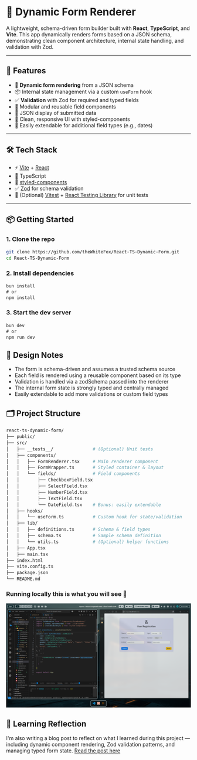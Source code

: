 # 🧩 Dynamic Form Renderer

A lightweight, schema-driven form builder built with **React**, **TypeScript**, and **Vite**. This app dynamically renders forms based on a JSON schema, demonstrating clean component architecture, internal state handling, and validation with Zod.

---

## 🚀 Features

- 🔧 **Dynamic form rendering** from a JSON schema  
- 📦 Internal state management via a custom `useForm` hook  
- ✅ **Validation** with Zod for required and typed fields  
- 🧱 Modular and reusable field components  
- 💾 JSON display of submitted data  
- 🎨 Clean, responsive UI with styled-components  
- 🔁 Easily extendable for additional field types (e.g., dates)

---

## 🛠 Tech Stack

- ⚡ [Vite](https://vitejs.dev/) + [React](https://reactjs.org/)
- 🧠 TypeScript
- 🎨 [styled-components](https://styled-components.com/)
- ✅ [Zod](https://zod.dev/) for schema validation
- 🧪 (Optional) [Vitest](https://vitest.dev/) + [React Testing Library](https://testing-library.com/docs/react-testing-library/intro/) for unit tests

---

## 📦 Getting Started

### 1. Clone the repo

```bash
git clone https://github.com/theWhiteFox/React-TS-Dynamic-Form.git
cd React-TS-Dynamic-Form
```

### 2. Install dependencies
```
bun install
# or
npm install
```
### 3. Start the dev server
```
bun dev
# or
npm run dev
```

## 🧠 Design Notes
- The form is schema-driven and assumes a trusted schema source
- Each field is rendered using a reusable component based on its type
- Validation is handled via a zodSchema passed into the renderer
- The internal form state is strongly typed and centrally managed
- Easily extendable to add more validations or custom field types

## 🗂 Project Structure

```bash
react-ts-dynamic-form/
├── public/
├── src/
│   ├── __tests__/               # (Optional) Unit tests
│   ├── components/
│   │   ├── FormRenderer.tsx     # Main renderer component
│   │   ├── FormWrapper.ts       # Styled container & layout
│   │   └── fields/              # Field components
│   │       ├── CheckboxField.tsx
│   │       ├── SelectField.tsx
│   │       ├── NumberField.tsx
│   │       ├── TextField.tsx
│   │       └── DateField.tsx    # Bonus: easily extendable
│   ├── hooks/
│   │   └── useForm.ts           # Custom hook for state/validation
│   ├── lib/
│   │   ├── definitions.ts       # Schema & field types
│   │   ├── schema.ts            # Sample schema definition
│   │   └── utils.ts             # (Optional) helper functions
│   ├── App.tsx
│   ├── main.tsx
├── index.html
├── vite.config.ts
├── package.json
└── README.md

```

### Running locally this is what you will see 🤞

![localhost-running-app.jpg](./public/localhost-running-app.jpg)

## 📝 Learning Reflection

I'm also writing a blog post to reflect on what I learned during this project — including dynamic component rendering, Zod validation patterns, and managing typed form state. [Read the post here](https://www.thewhitefoxdev.blog/blog/React-TS-Dynamic-Form)

